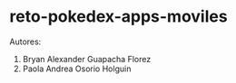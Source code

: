 # reto-pokedex-apps-moviles

Autores:
1. Bryan Alexander Guapacha Florez
2. Paola Andrea Osorio Holguin

